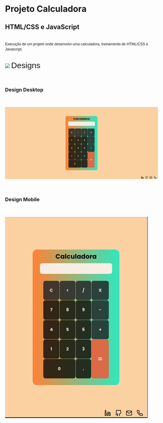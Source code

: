 # Projeto Calculadora

## HTML/CSS e JavaScript

<link rel="preconnect" href="https://fonts.googleapis.com">
<link rel="preconnect" href="https://fonts.gstatic.com" crossorigin>
<link href="https://fonts.googleapis.com/css2?family=Poppins:wght@700&display=swap" rel="stylesheet">

<br>

<span style="font-family: 'Poppins', sans-serif;font-size:9pt">
    Execução de um projeto onde desenvolvi uma calculadora, treinamento de HTML/CSS e Javascript.
</span>

<br>
<br>

<img src="https://camo.githubusercontent.com/3fa18cce0455bff030d54f283e560749b45f7bf4f2751857db81ff1bc3cb2bce/68747470733a2f2f696d672e69636f6e73382e636f6d2f6475736b2f36342f3030303030302f6b726974612e706e67"/> <span style="font-family: 'Poppins', sans-serif;font-size:20pt"> Designs<span>

<br>

### **Design Desktop**

<br>

![Desktop](Assets/Designs/DesignDesktop.jpeg)

<br>

### **Design Mobile**

<br>

![Mobile](Assets/Designs/DesignMobile.jpeg)
